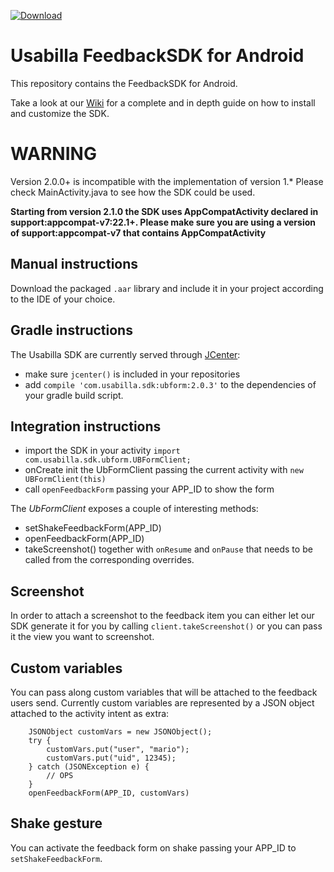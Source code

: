  [ ![Download](https://api.bintray.com/packages/usabilla/maven/ubform/images/download.svg) ](https://bintray.com/usabilla/maven/ubform/_latestVersion)

# Usabilla FeedbackSDK for Android
This repository contains the FeedbackSDK for Android.


Take a look at our [Wiki](https://github.com/usabilla/usabilla-u4a-android-sdk/wiki) for a complete and in depth guide on how to install and customize the SDK.

# WARNING
Version 2.0.0+ is incompatible with the implementation of version 1.*
Please check MainActivity.java to see how the SDK could be used.

**Starting from version 2.1.0 the SDK uses AppCompatActivity declared in support:appcompat-v7:22.1+. Please make sure you are using a version of support:appcompat-v7 that contains AppCompatActivity**

## Manual instructions
Download the packaged `.aar` library and include it in your project according to the IDE of your choice.

## Gradle instructions
The Usabilla SDK are currently served through [JCenter](https://bintray.com/usabilla/maven/ubform/view):
 - make sure `jcenter()` is included in your repositories
 - add `compile 'com.usabilla.sdk:ubform:2.0.3'` to the dependencies of your gradle build script.

## Integration instructions
 - import the SDK in your activity `import com.usabilla.sdk.ubform.UBFormClient;`
 - onCreate init the UbFormClient passing the current activity with `new UBFormClient(this)`
 - call `openFeedbackForm` passing your APP_ID to show the form

The *UbFormClient* exposes a couple of interesting methods:
 - setShakeFeedbackForm(APP_ID)
 - openFeedbackForm(APP_ID)
 - takeScreenshot()
together with `onResume` and `onPause` that needs to be called from the corresponding overrides.


## Screenshot
In order to attach a screenshot to the feedback item you can either let our SDK generate it for you by calling `client.takeScreenshot()`
or you can pass it the view you want to screenshot.

## Custom variables
You can pass along custom variables that will be attached to the feedback users send.
Currently custom variables are represented by a JSON object attached to the activity intent as extra:
```
    JSONObject customVars = new JSONObject();
    try {
        customVars.put("user", "mario");
        customVars.put("uid", 12345);
    } catch (JSONException e) {
        // OPS
    }
    openFeedbackForm(APP_ID, customVars)
```

## Shake gesture
You can activate the feedback form on shake passing your APP_ID to `setShakeFeedbackForm`.
